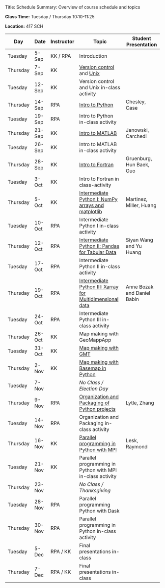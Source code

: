 Title: Schedule
Summary: Overview of course schedule and topics

**Class Time:** Tuesday / Thursday 10:10-11:25

**Location:** 417 SCH



| Day      | Date   | Instructor | Topic     | Student Presentation |
|----------|--------|------------|--------------------------|--------------------------------|
| Tuesday  | 5-Sep  | KK / RPA   | Introduction                  |                            |
| Thursday | 7-Sep  | KK         | [Version control]({filename}/lectures/unix_git/intro_to_git.md) and [Unix]({filename}/lectures/unix_git/intro_to_unix_1.md) | |
| Tuesday  | 12-Sep | KK         | Version control and Unix in-class activity    |            |
| Thursday | 14-Sep | RPA        | [Intro to Python]({filename}/lectures/python/intro_to_python.ipynb) | Chesley, Case |
| Tuesday  | 19-Sep | RPA        | Intro to Python in-class activity   |                      |
| Thursday | 21-Sep | KK         | [Intro to MATLAB]({filename}/lectures/matlab/matlab.md)   | Janowski, Carchedi |
| Tuesday  | 26-Sep | KK         | Intro to MATLAB in-class activity  |                       |
| Thursday | 28-Sep | KK         | [Intro to Fortran]({filename}/lectures/fortran/fortran.md) |  Gruenburg, Hun Baek, Guo                    |
| Tuesday  | 3-Oct  | KK         | Intro to Fortran in class-activity  |                     |
| Thursday | 5-Oct  | KK         | [Intermediate Python I: NumPy arrays and matplotlib]({filename}/lectures/python/numpy_and_matplotlib.ipynb) | Martinez, Miller, Huang    |
| Tuesday  | 10-Oct | RPA        | Intermediate Python I in-class activity         |         |
| Thursday | 12-Oct | RPA        | [Intermediate Python II: Pandas for Tabular Data]({filename}/lectures/python/pandas.ipynb)  |   Siyan Wang and Yu Huang     |
| Tuesday  | 17-Oct | RPA        | Intermediate Python II in-class activity         |        |
| Thursday | 19-Oct | RPA        | [Intermediate Python III: Xarray for Multidimensional data]({filename}/lectures/python/xarray.ipynb) | Anne Bozak and Daniel Babin |
| Tuesday  | 24-Oct | RPA        | Intermediate Python III in-class activity         |       |
| Thursday | 26-Oct | KK         | Map making with GeoMappApp                        |       |
| Tuesday  | 31-Oct | KK         | [Map making with GMT]({filename}/lectures/gmt/intro_to_gmt.md)                   |       |
| Thursday | 2-Nov  | KK         | [Map making with Basemap in Python]({filename}/lectures/python/Basemap_Tutorial.ipynb)                      |       |
| Tuesday  | 7-Nov  |            | _No Class / Election Day_                       |  |
| Thursday | 9-Nov  | RPA        | [Organization and Packaging of Python projects]({filename}/lectures/python/organization_and_packaging.ipynb)     |     Lytle, Zhang   |
| Tuesday  | 14-Nov | RPA        | Organization and Packaging in-class activity           |        |
| Thursday | 16-Nov | KK         | [Parallel programming in Python with MPI]({filename}/lectures/python/mpi4py.md)          |   Lesk, Raymond     |
| Tuesday  | 21-Nov | KK         | Parallel programming in Python with MPI in-class activity  |      |
| Thursday | 23-Nov |            | _No Class / Thanksgiving_                     |     |
| Tuesday  | 28-Nov | RPA        | Parallel programming Python with Dask          |          |
| Thursday | 30-Nov | RPA        | Parallel programming in Python in-class activity |        |
| Tuesday  | 5-Dec  | RPA / KK   | Final presentations in-class                     |        |
| Thursday | 7-Dec  | RPA / KK   | Final presentations in-class                     |        |
